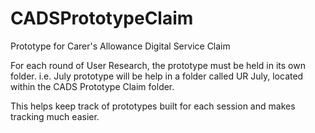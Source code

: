 # CADSPrototypeClaim
Prototype for Carer's Allowance Digital Service Claim

For each round of User Research, the prototype must be held in its own folder. 
i.e. July prototype will be help in a folder called UR July, located within the CADS Prototype Claim folder.

This helps keep track of prototypes built for each session and makes tracking much easier.
